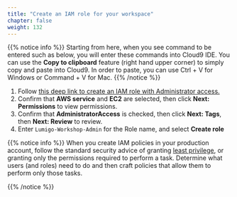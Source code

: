 ```yaml
---
title: "Create an IAM role for your workspace"
chapter: false
weight: 132
---
```


{{% notice info %}}
Starting from here, when you see command to be entered such as below, you will enter these commands into Cloud9 IDE. You can use the **Copy to clipboard** feature (right hand upper corner) to simply copy and paste into Cloud9. In order to paste, you can use Ctrl + V for Windows or Command + V for Mac.
{{% /notice %}}

1. Follow [this deep link to create an IAM role with Administrator access.](https://console.aws.amazon.com/iam/home#/roles$new?step=review&commonUseCase=EC2%2BEC2&selectedUseCase=EC2&policies=arn:aws:iam::aws:policy%2FAdministratorAccess)
2. Confirm that **AWS service** and **EC2** are selected, then click **Next: Permissions** to view permissions.
3. Confirm that **AdministratorAccess** is checked, then click **Next: Tags**, then **Next: Review** to review.
4. Enter `Lumigo-Workshop-Admin` for the Role name, and select **Create role**

{{% notice info %}}
When you create IAM policies in your production account, follow the standard security advice of granting [least privilege](https://docs.aws.amazon.com/IAM/latest/UserGuide/best-practices.html), or granting only the permissions required to perform a task. Determine what users (and roles) need to do and then craft policies that allow them to perform only those tasks.

{{% /notice %}}